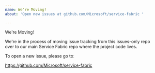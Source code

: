 ```yaml
---
name: We're Moving!
about: 'Open new issues at github.com/Microsoft/service-fabric '

---
```


We're Moving!

We're in the process of moving issue tracking from this issues-only repo over to our main Service Fabric repo where the project code lives.

To open a new issue, please go to:

https://github.com/Microsoft/service-fabric
